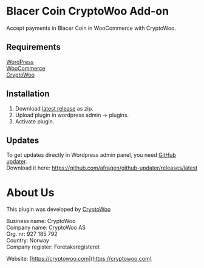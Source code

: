 # Blacer Coin CryptoWoo Add-on
Accept payments in Blacer Coin in WooCommerce with CryptoWoo.

## Requirements
[WordPress](https://wordpress.org/download/)  
[WooCommerce](https://wordpress.org/plugins/woocommerce/)  
[CryptoWoo](https://www.cryptowoo.com/shop/cryptowoo/)  

## Installation
1. Download [latest release](https://github.com/WeProgramIT/cryptowoo-blacer-coin-addon/releases/latest) as zip.
2. Upload plugin in wordpress admin -> plugins.
3. Activate plugin.

## Updates
To get updates directly in Wordpress admin panel, you need [GitHub updater](https://github.com/afragen/github-updater).  
Download it here: https://github.com/afragen/github-updater/releases/latest

# About Us
This plugin was developed by [CryptoWoo](https://cryptowoo.com)

Business name: CryptoWoo  
Company name: CryptoWoo AS  
Org. nr: 927 185 792  
Country: Norway  
Company register: Foretaksregisteret

Website: [https://cryptowoo.com](https://cryptowoo.com)